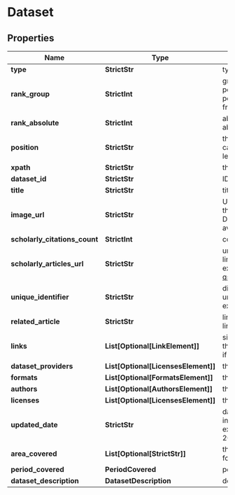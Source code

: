 # Dataset


## Properties

| Name | Type | Description | Notes |
|------------ | ------------- | ------------- | -------------|
**type** | **StrictStr** | type of element |[optional]|
**rank_group** | **StrictInt** | group rank in SERP<br>position within a group of elements with identical type values<br>positions of elements with different type values are omitted from rank_group |[optional]|
**rank_absolute** | **StrictInt** | absolute rank in SERP<br>absolute position among all the elements in SERP |[optional]|
**position** | **StrictStr** | the alignment of the element in SERP<br>can take the following values:<br>left, right |[optional]|
**xpath** | **StrictStr** | the XPath of the element |[optional]|
**dataset_id** | **StrictStr** | ID of the dataset |[optional]|
**title** | **StrictStr** | title of the element |[optional]|
**image_url** | **StrictStr** | URL of the image<br>the URL leading to the image on the original resource or DataForSEO storage (in case the original source is not available) |[optional]|
**scholarly_citations_count** | **StrictInt** | count of articles that refer to the dataset |[optional]|
**scholarly_articles_url** | **StrictStr** | url of scholarly articles<br>link to the list of scholarly articles on Google Scholar<br>example: https://scholar.google.com/scholar?q=%2210.6084%20m9%20figshare%207427933%20v1%22 |[optional]|
**unique_identifier** | **StrictStr** | digital identifier of an object<br>unique digital identifier of the dataset<br>example: https://doi.org/10.5061/dryad.hmgqnk9m3 |[optional]|
**related_article** | **StrictStr** | link to related article<br>link to the published article that is related to the dataset |[optional]|
**links** | **List[Optional[LinkElement]]** | sitelinks<br>the links shown below some of Google Dataset’s search results<br>if there are none, equals null |[optional]|
**dataset_providers** | **List[Optional[LicensesElement]]** | the list of institutions that provided the dataset |[optional]|
**formats** | **List[Optional[FormatsElement]]** | the list of file formats of the dataset |[optional]|
**authors** | **List[Optional[AuthorsElement]]** | the list of authors of the dataset |[optional]|
**licenses** | **List[Optional[LicensesElement]]** | the list of licenses issued to the dataset |[optional]|
**updated_date** | **StrictStr** | date and time when the result was last updated<br>in the UTC format: “yyyy-mm-dd hh-mm-ss +00:00”<br>example:<br>2022-11-27 02:00:00 +00:00 |[optional]|
**area_covered** | **List[Optional[StrictStr]]** | the list of areas covered in the dataset<br>for example: Africa, Global |[optional]|
**period_covered** | **PeriodCovered** | period covered in the dataset |[optional]|
**dataset_description** | **DatasetDescription** | description of the dataset |[optional]|